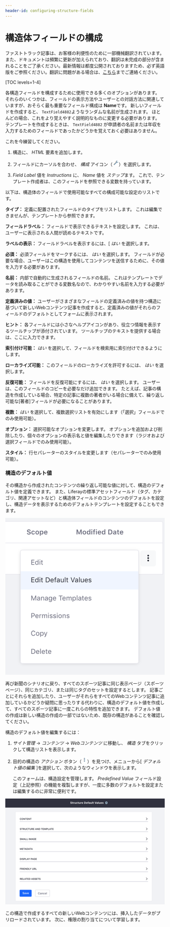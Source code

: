 ```yaml
---
header-id: configuring-structure-fields
---
```


# 構造体フィールドの構成

<p class="alert alert-info"><span class="wysiwyg-color-blue120">ファストトラック記事は、お客様の利便性のために一部機械翻訳されています。また、ドキュメントは頻繁に更新が加えられており、翻訳は未完成の部分が含まれることをご了承ください。最新情報は都度公開されておりますため、必ず英語版をご参照ください。翻訳に問題がある場合は、<a href="mailto:support-content-jp@liferay.com">こちら</a>までご連絡ください。</span></p>

[TOC levels=1-4]

各構造フィールドを構成するために使用できる多くのオプションがあります。 それらのいくつかは、フィールドの表示方法やユーザーとの対話方法に関連していますが、おそらく最も重要なフィールド構成は **Name**です。 新しいフィールドを作成すると、 `TextField4882`ようなランダムな名前が生成されます。 ほとんどの場合、これをより覚えやすく説明的なものに変更する必要があります。 テンプレートを作成するときは、 `TextField4882` が申請者の名前または年収を入力するためのフィールドであったかどうかを覚えておく必要はありません。

これを今練習してください。

1.  構造に、 *HTML* 要素を追加します。

2.  フィールドにカーソルを合わせ、 *構成* アイコン（![Configuration](../../../../../images/icon-wrench.png)）を選択します。

3.  *Field Label* 値を *Instructions* に、 *Name* 値を *ステップ*ます。 これで、テンプレート作成者は、このフィールドを参照できる変数を持っています。

以下は、構造体のフィールドで使用可能なすべての構成可能な設定のリストです。

**タイプ：** 定義に配置されたフィールドのタイプをリストします。 これは編集できませんが、テンプレートから参照できます。

**フィールドラベル：** フィールドで表示できるテキストを設定します。 これは、ユーザーに表示される人間が読めるテキストです。

**ラベルの表示：** フィールドラベルを表示するには、[ *はい* を選択します。

**必須：** 必須フィールドをマークするには、 *はい* を選択します。 フィールドが必要な場合、ユーザーはこの構造を使用してコンテンツを送信するために、その値を入力する必要があります。

**名前：** 内部で自動的に生成されるフィールドの名前。 これはテンプレートでデータを読み取ることができる変数名なので、わかりやすい名前を入力する必要があります。

**定義済みの値：** ユーザーがさまざまなフィールドの定義済みの値を持つ構造に基づいて新しいWebコンテンツ記事を作成すると、定義済みの値がそれらのフィールドのデフォルトとしてフォームに表示されます。

**ヒント：** 各フィールドには小さなヘルプアイコンがあり、役立つ情報を表示するツールチップが添付されています。 ツールチップのテキストを提供する場合は、ここに入力できます。

**索引付け可能：** *はい* を選択して、フィールドを検索用に索引付けできるようにします。

**ローカライズ可能：** このフィールドのローカライズを許可するには、 *はい* を選択します。

**反復可能：** フィールドを反復可能にするには、 *はい* を選択します。 ユーザーは、このフィールドのコピーを必要なだけ追加できます。 たとえば、記事の構造を作成している場合、特定の記事に複数の著者がいる場合に備えて、繰り返し可能な[著者]フィールドが必要になることがあります。

**複数：** *はい* を選択して、複数選択リストを有効にします（「選択」フィールドでのみ使用可能）。

**オプション：** 選択可能なオプションを変更します。 オプションを追加および削除したり、個々のオプションの表示名と値を編集したりできます（ラジオおよび選択フィールドでのみ使用可能）。

**スタイル：** 行セパレーターのスタイルを変更します（セパレーターでのみ使用可能）。

### 構造のデフォルト値

その構造から作成されたコンテンツの繰り返し可能な値に対して、構造のデフォルト値を定義できます。 また、Liferayの標準アセットフィールド（タグ、カテゴリ、関連アセットなど）と構造体フィールドのコンテンツのデフォルトを設定し、構造データを表示するためのデフォルトテンプレートを設定することもできます。

![図1：構造の管理インターフェースの*アクション*ボタンを使用してデフォルト値を編集できます。](../../../../../images/structure-actions.png)

再び新聞のシナリオに戻り、すべてのスポーツ記事に同じ表示ページ（スポーツページ）、同じカテゴリ、または同じタグのセットを設定するとします。 記事ごとにそれらを追加したり、ユーザーがそれらをすべてのWebコンテンツ記事に追加しているかどうか疑問に思ったりする代わりに、構造のデフォルト値を作成して、すべてのスポーツ記事に一度これらの特性を追加できます。 デフォルト値の作成は新しい構造の作成の一部ではないため、既存の構造があることを確認してください。

構造のデフォルト値を編集するには：

1.  *サイト管理* → *コンテンツ* → *Webコンテンツ* に移動し、 *構造* タブをクリックして構造リストを表示します。

2.  目的の構造の *アクション* ボタン（![Actions](../../../../../images/icon-actions.png)）を見つけ、メニューから[ *デフォルト値の編集* ]を選択して、次のようなウィンドウを表示します。

    このフォームは、構造設定を管理します。 *Predefined Value* フィールド設定（上記参照）の機能を複製しますが、一度に多数のデフォルトを設定または編集するのに非常に便利です。

![図2：構造フィールドと標準のアセットメタデータフィールドの値を定義できます。](../../../../../images/structure-default-values.png)

この構造で作成するすべての新しいWebコンテンツには、挿入したデータがプリロードされています。 次に、権限の割り当てについて学習します。
